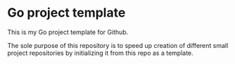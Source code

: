 # Go project template

This is my Go project template for Github.

The sole purpose of this repository is to speed up creation of different small project repositories by initializing it from this repo as a template.
